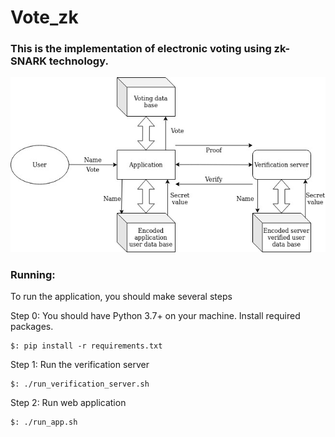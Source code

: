 # Vote_zk

### This is the implementation of electronic voting using zk-SNARK technology.

![Here you can see how it works](https://github.com/Torr123/Vote_zk/blob/master/znVotediag.jpg)

### Running:

To run the application, you should make several steps

Step 0: You should have Python 3.7+ on your machine. 
Install required packages.
```
$: pip install -r requirements.txt
```

Step 1:
 Run the verification server
```
$: ./run_verification_server.sh
``` 

Step 2:
 Run web application
```
$: ./run_app.sh
```  
